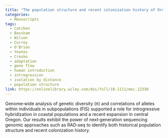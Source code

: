 ```yaml
---
title: "The population structure and recent colonization history of Oregon threespine stickleback determined using restriction‐site associated DNA‐sequencing"
categories:
  - Manuscripts
tags:
  - Catchen
  - Bassham
  - Wilson
  - Currey
  - O'Brien
  - Yeates
  - Cresko
  - adaptation
  - gene flow
  - human introduction
  - introgression
  - isolation by distance
  - population structure
link: https://onlinelibrary.wiley.com/doi/full/10.1111/mec.12330
---
```


Genome‐wide analysis of genetic diversity (π) and correlations of alleles within individuals in subpopulations (FIS) supported a role for introgressive hybridization in coastal populations and a recent expansion in central Oregon. Our results exhibit the power of next‐generation sequencing genomic approaches such as RAD‐seq to identify both historical population structure and recent colonization history.